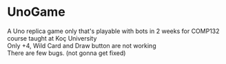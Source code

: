 # UnoGame
A Uno replica game only that's playable with bots in 2 weeks for COMP132 course taught at Koç University
<br>Only +4, Wild Card and Draw button are not working
<br>There are few bugs. (not gonna get fixed)
